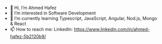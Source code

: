 - 👋 Hi, I’m Ahmed Hafez
- 👀 I’m interested in Software Development
- 🌱 I’m currently learning Typescript, JavaScript, Angular, Nod.js, Mongo & React
- 📫 How to reach me: LinkedIn: https://www.linkedin.com/in/ahmed-hafez-5b2120b9/

<!---
AhmedHafez1/AhmedHafez1 is a ✨ special ✨ repository because its `README.md` (this file) appears on your GitHub profile.
You can click the Preview link to take a look at your changes.
--->
